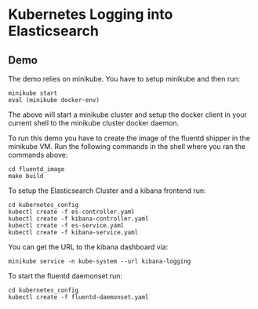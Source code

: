 # Kubernetes Logging into Elasticsearch

## Demo

The demo relies on minikube. You have to setup minikube and then run:
```
minikube start
eval (minikube docker-env)
```
The above will start a minikube cluster and setup the docker client in your current shell to the minikube cluster docker daemon. 

To run this demo you have to create the image of the fluentd shipper in the minikube VM. Run the following commands in the shell where you ran the commands above:

```
cd fluentd_image
make build
```

To setup the Elasticsearch Cluster and a kibana frontend run:
```
cd kubernetes_config
kubectl create -f es-controller.yaml
kubectl create -f kibana-controller.yaml
kubectl create -f es-service.yaml
kubectl create -f kibana-service.yaml
```

You can get the URL to the kibana dashboard via:
```
minikube service -n kube-system --url kibana-logging
```

To start the fluentd daemonset run:
```
cd kubernetes_config
kubectl create -f fluentd-daemonset.yaml
```